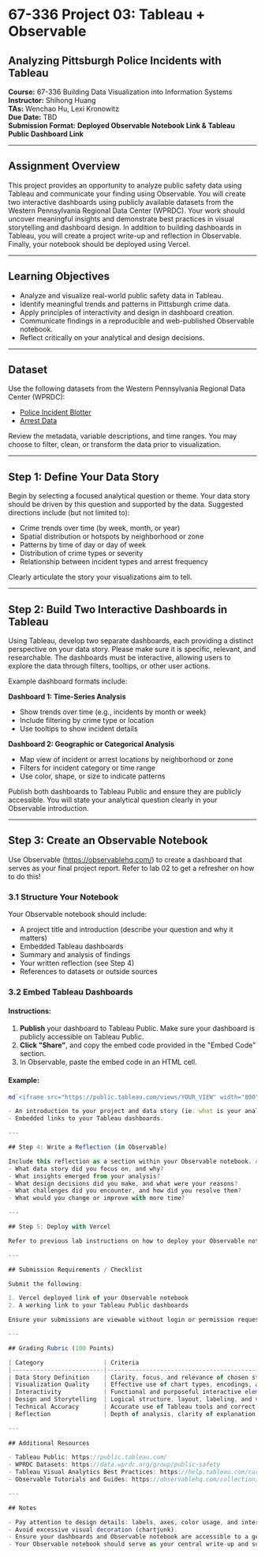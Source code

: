 # 67-336 Project 03: Tableau + Observable

## Analyzing Pittsburgh Police Incidents with Tableau

**Course:** 67-336 Building Data Visualization into Information Systems  
**Instructor:** Shihong Huang  
**TAs:** Wenchao Hu, Lexi Kronowitz  
**Due Date:** TBD  
**Submission Format:** **Deployed Observable Notebook Link & Tableau Public Dashboard Link**

---

## Assignment Overview

This project provides an opportunity to analyze public safety data using Tableau and communicate your finding using Observable. You will create two interactive dashboards using publicly available datasets from the Western Pennsylvania Regional Data Center (WPRDC). Your work should uncover meaningful insights and demonstrate best practices in visual storytelling and dashboard design. In addition to building dashboards in Tableau, you will create a project write-up and reflection in Observable. Finally, your notebook should be deployed using Vercel. 

---

## Learning Objectives

- Analyze and visualize real-world public safety data in Tableau.
- Identify meaningful trends and patterns in Pittsburgh crime data.
- Apply principles of interactivity and design in dashboard creation.
- Communicate findings in a reproducible and web-published Observable notebook.
- Reflect critically on your analytical and design decisions.

---

## Dataset

Use the following datasets from the Western Pennsylvania Regional Data Center (WPRDC):

- [Police Incident Blotter](https://data.wprdc.org/dataset/police-incident-blotter)
- [Arrest Data](https://data.wprdc.org/dataset/arrest-data)

Review the metadata, variable descriptions, and time ranges. You may choose to filter, clean, or transform the data prior to visualization.

---

## Step 1: Define Your Data Story

Begin by selecting a focused analytical question or theme. Your data story should be driven by this question and supported by the data. Suggested directions include (but not limited to):

- Crime trends over time (by week, month, or year)
- Spatial distribution or hotspots by neighborhood or zone
- Patterns by time of day or day of week
- Distribution of crime types or severity
- Relationship between incident types and arrest frequency

Clearly articulate the story your visualizations aim to tell.

---

## Step 2: Build Two Interactive Dashboards in Tableau

Using Tableau, develop two separate dashboards, each providing a distinct perspective on your data story. Please make sure it is specific, relevant, and researchable. The dashboards must be interactive, allowing users to explore the data through filters, tooltips, or other user actions.  

Example dashboard formats include:

**Dashboard 1: Time-Series Analysis**  
- Show trends over time (e.g., incidents by month or week)  
- Include filtering by crime type or location  
- Use tooltips to show incident details  

**Dashboard 2: Geographic or Categorical Analysis**  
- Map view of incident or arrest locations by neighborhood or zone  
- Filters for incident category or time range  
- Use color, shape, or size to indicate patterns  

Publish both dashboards to Tableau Public and ensure they are publicly accessible. You will state your analytical question clearly in your Observable introduction.

---

## **Step 3: Create an Observable Notebook**

Use Observable (https://observablehq.com/) to create a dashboard that serves as your final project report. Refer to lab 02 to get a refresher on how to do this! 

### 3.1 Structure Your Notebook
Your Observable notebook should include:

- A project title and introduction (describe your question and why it matters)
- Embedded Tableau dashboards
- Summary and analysis of findings
- Your written reflection (see Step 4) 
- References to datasets or outside sources

### 3.2 Embed Tableau Dashboards

#### Instructions:
1. **Publish** your dashboard to Tableau Public. Make sure your dashboard is publicly accessible on Tableau Public.
2. **Click "Share"**, and copy the embed code provided in the "Embed Code" section.
3. In Observable, paste the embed code in an HTML cell.

#### Example:
```js
md`<iframe src="https://public.tableau.com/views/YOUR_VIEW" width="800" height="600"></iframe>`

- An introduction to your project and data story (ie. what is your analytical question, why you choose these questions / theme, and what you hope to show to your dashboards, etc)
- Embedded links to your Tableau dashboards.

---

## Step 4: Write a Reflection (in Observable)

Include this reflection as a section within your Observable notebook. Address the following questions (600-800 words):
- What data story did you focus on, and why?
- What insights emerged from your analysis?
- What design decisions did you make, and what were your reasons?
- What challenges did you encounter, and how did you resolve them?
- What would you change or improve with more time?

---

## Step 5: Deploy with Vercel 

Refer to previous lab instructions on how to deploy your Observable notebook using Vercel. Share the deployed Vercel link in your submission. 

---

## Submission Requirements / Checklist

Submit the following:

1. Vercel deployed link of your Observable notebook
2. A working link to your Tableau Public dashboards  

Ensure your submissions are viewable without login or permission requests.

---

## Grading Rubric (100 Points)

| Category                 | Criteria                                                               | Points |
|--------------------------|------------------------------------------------------------------------|--------|
| Data Story Definition    | Clarity, focus, and relevance of chosen story supported by the data    | 15     |
| Visualization Quality    | Effective use of chart types, encodings, and clarity                   | 20     |
| Interactivity            | Functional and purposeful interactive elements (filters, tooltips)     | 20     |
| Design and Storytelling  | Logical structure, layout, labeling, and visual hierarchy               | 20     |
| Technical Accuracy       | Accurate use of Tableau tools and correct data representation          | 15     |
| Reflection               | Depth of analysis, clarity of explanation, and thoughtful insights      | 10     |

---
 
## Additional Resources

- Tableau Public: https://public.tableau.com/  
- WPRDC Datasets: https://data.wprdc.org/group/public-safety  
- Tableau Visual Analytics Best Practices: https://help.tableau.com/current/guides/everyone_visual_analytics/en-us/eva_best_practices.htm  
- Observable Tutorials and Guides: https://observablehq.com/collection/@observablehq/observable-for-teams

---

## Notes

- Pay attention to design details: labels, axes, color usage, and interactivity should enhance clarity.
- Avoid excessive visual decoration (chartjunk).
- Ensure your dashboards and Observable notebook are accessible to a general audience.
- Your Observable notebook should serve as your central write-up and submission portal. Treat it like a live data report.

